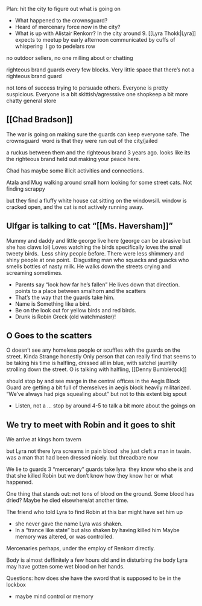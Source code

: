 Plan: hit the city to figure out what is going on
- What happened to the crownsguard?
- Heard of mercenary force now in the city?
- What is up with Alistair Renkorr?
In the city around 9. [[Lyra Thokk|Lyra]] expects to meetup by early afternoon communicated by cuffs of whispering 
I go to pedelars row

no outdoor sellers, no one milling about or chatting

righteous brand guards every few blocks. Very little space that there’s not a righteous brand guard

not tons of success trying to persuade others. Everyone is pretty suspicious. Everyone is a bit skittish/agresssive
one shopkeep a bit more chatty
general store
## [[Chad Bradson]]
The war is going on
making sure the guards can keep everyone safe.
The crownsguard 
word is that they were run out of the city/jailed

a ruckus between them and the righteous brand 3 years ago. looks like its the righteous brand held out making your peace here.

Chad has maybe some illicit activities and connections.

Atala and Mug walking around small horn looking for some street cats. Not finding scrappy

but they find a fluffy white house cat sitting on the windowsill. window is cracked open, and the cat is not actively running away.

## Ulfgar is talking to cat “[[Ms. Haversham]]”
Mummy and daddy and little george live here (george can be abrasive but she has claws lol)
Loves watching the birds
specifically loves the small tweety birds. 
Less shiny people before. There were less shimmery and shiny people at one point. 
Disgusting man who squacks and guacks who smells bottles of nasty milk. He walks down the streets crying and screaming sometimes. 
- Parents say “look how far he’s fallen” He lives down that direction. points to a place between smalhorn and the scatters
- That’s the way that the guards take him. 
- Name is Something like a bird. 
- Be on the look out for yellow birds and red birds. 
- Drunk is Robin Greck (old watchmaster)! 
## O Goes to the scatters
O doesn’t see any homeless people or scuffles with the guards on the street. Kinda Strange honestly
Only person that can really find that seems to be taking his time is halfling, dressed all in blue, with satchel jauntilly strolling down the street.
O is talking with halfling, [[Denny Bumblerock]]

should stop by and see marge in the central offices in the Aegis Block
Guard are getting a bit full of themselves in aegis block
heavily militarized.
“We’ve always had pigs squealing about” but not to this extent
big spout
- Listen, not a … stop by around 4-5 to talk a bit more about the goings on
## We try to meet with Robin and it goes to shit

We arrive at kings horn tavern

but Lyra not there
lyra screams in pain
blood 
she just cleft a man in twain. was a man that had been dressed nicely. but threadbare now

We lie to guards
3 “mercenary” guards take lyra 
they know who she is and that she killed Robin but we don’t know how they know her or what happened.

One thing that stands out:
not tons of blood on the ground. Some blood has dried? Maybe he died elsewhere/at another time.

The friend who told Lyra to find Robin at this bar might have set him up
- she never gave the name
Lyra was shaken. 
- In a “trance like state” but also shaken by having killed him
Maybe memory was altered, or was controlled.

Mercenaries perhaps, under the employ of Renkorr directly. 

Body is almost deffinitely a few hours old and in disturbing the body Lyra may have gotten some wet blood on her hands.

Questions: how does she have the sword that is supposed to be in the lockbox
- maybe mind control or memory